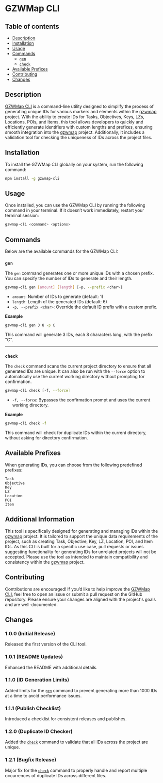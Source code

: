 # GZWMap CLI

## Table of contents
* [Description](#description)
* [Installation](#installation)
* [Usage](#usage)
* [Commands](#commands)
  * [``gen``](#gen)
  * [``check``](#check)
* [Available Prefixes](#available-prefixes)
* [Contributing](#contributing)
* [Changes](#changes)

## Description

[GZWMap CLI](https://github.com/robertarnorsson/gzwmap) is a command-line utility designed to simplify the process of generating unique IDs for various markers and elements within the [gzwmap](https://github.com/robertarnorsson/gzwmap) project. With the ability to create IDs for Tasks, Objectives, Keys, LZs, Locations, POIs, and Items, this tool allows developers to quickly and efficiently generate identifiers with custom lengths and prefixes, ensuring smooth integration into the [gzwmap](https://github.com/robertarnorsson/gzwmap) project. Additionally, it includes a validation tool for checking the uniqueness of IDs across the project files.

## Installation
To install the GZWMap CLI globally on your system, run the following command:
```bash
npm install -g gzwmap-cli
```

## Usage
Once installed, you can use the GZWMap CLI by running the following command in your terminal. If it doesn’t work immediately, restart your terminal session:
```bash
gzwmap-cli <command> <options>
```

## Commands
Below are the available commands for the GZWMap CLI:

### ``gen``
The ``gen`` command generates one or more unique IDs with a chosen prefix. You can specify the number of IDs to generate and their length.

```bash
gzwmap-cli gen [amount] [length] [-p, --prefix <char>]
```
- ``amount``: Number of IDs to generate (default: 1)
- ``length``: Length of the generated IDs (default: 6)
- ``-p, --prefix <char>``: Override the default ID prefix with a custom prefix.

**Example**
```bash
gzwmap-cli gen 3 8 -p C
```
This command will generate 3 IDs, each 8 characters long, with the prefix "C".

---

### ``check``
The ``check`` command scans the current project directory to ensure that all generated IDs are unique. It can also be run with the ``--force`` option to automatically use the current working directory without prompting for confirmation.

```bash
gzwmap-cli check [-f, --force]
```
- ``-f, --force``: Bypasses the confirmation prompt and uses the current working directory.

**Example**
```bash
gzwmap-cli check -f
```
This command will check for duplicate IDs within the current directory, without asking for directory confirmation.

## Available Prefixes

When generating IDs, you can choose from the following predefined prefixes:

    Task
    Objective
    Key
    LZ
    Location
    POI
    Item

## Additional Information
This tool is specifically designed for generating and managing IDs within the [gzwmap](https://github.com/robertarnorsson/gzwmap) project. It is tailored to support the unique data requirements of the project, such as creating Task, Objective, Key, LZ, Location, POI, and Item IDs. As this CLI is built for a specific use case, pull requests or issues suggesting functionality for generating IDs for unrelated projects will not be accepted. Please use the tool as intended to maintain compatibility and consistency within the [gzwmap](https://github.com/robertarnorsson/gzwmap) project.

## Contributing
Contributions are encouraged! If you’d like to help improve the [GZWMap CLI](https://github.com/robertarnorsson/gzwmap-cli), feel free to open an issue or submit a pull request on the GitHub repository. Please ensure your changes are aligned with the project's goals and are well-documented.

## Changes
### 1.0.0 (Initial Release)
Released the first version of the CLI tool.

### 1.0.1 (README Updates)
Enhanced the README with additional details.

### 1.1.0 (ID Generation Limits)
Added limits for the [``gen``](#gen) command to prevent generating more than 1000 IDs at a time to avoid performance issues.

### 1.1.1 (Publish Checklist)
Introduced a checklist for consistent releases and publishes.

### 1.2.0 (Duplicate ID Checker)
Added the [``check``](#check) command to validate that all IDs across the project are unique.

### 1.2.1 (Bugfix Release)
Major fix for the [``check``](#check) command to properly handle and report multiple occurrences of duplicate IDs across different files.
